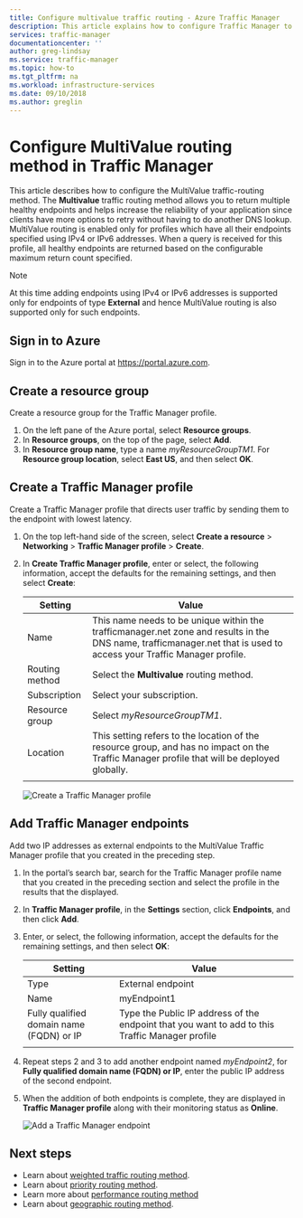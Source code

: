 ```yaml
---
title: Configure multivalue traffic routing - Azure Traffic Manager
description: This article explains how to configure Traffic Manager to route traffic to A/AAAA endpoints. 
services: traffic-manager
documentationcenter: ''
author: greg-lindsay
ms.service: traffic-manager
ms.topic: how-to
ms.tgt_pltfrm: na
ms.workload: infrastructure-services
ms.date: 09/10/2018
ms.author: greglin
---
```


# Configure MultiValue routing method in Traffic Manager

This article describes how to configure the MultiValue traffic-routing method. The **Multivalue** traffic routing method allows you to return multiple healthy endpoints and helps increase the reliability of your application since clients have more options to retry without having to do another DNS lookup. MultiValue routing is enabled only for profiles which have all their endpoints specified using IPv4 or IPv6 addresses. 
When a query is received for this profile, all healthy endpoints are returned based on the configurable maximum return count specified. 

>[!NOTE]
> At this time adding endpoints using IPv4 or IPv6 addresses is supported only for endpoints of type **External** and hence MultiValue routing is also supported only for such endpoints.

## Sign in to Azure 

Sign in to the Azure portal at https://portal.azure.com.
## Create a resource group
Create a resource group for the Traffic Manager profile.
1. On the left pane of the Azure portal, select **Resource groups**.
2. In **Resource groups**, on the top of the page, select **Add**.
3. In **Resource group name**, type a name *myResourceGroupTM1*. For **Resource group location**, select **East US**, and then select **OK**.

## Create a Traffic Manager profile
Create a Traffic Manager profile that directs user traffic by sending them to the endpoint with lowest latency.

1. On the top left-hand side of the screen, select **Create a resource** > **Networking** > **Traffic Manager profile** > **Create**.
2. In **Create Traffic Manager profile**, enter or select, the following information, accept the defaults for the remaining settings, and then select **Create**:
    
	| Setting                 | Value                                              |
    | ---                     | ---                                                |
    | Name                   | This name needs to be unique within the trafficmanager.net zone and results in the DNS name, trafficmanager.net that is used to access your Traffic Manager profile.                                   |
    | Routing method          | Select the **Multivalue** routing method.                                       |
    | Subscription            | Select your subscription.                          |
    | Resource group          | Select *myResourceGroupTM1*. |
    | Location                | This setting refers to the location of the resource group, and has no impact on the Traffic Manager profile that will be deployed globally.                              |
   |        |           | 
  
   ![Create a Traffic Manager profile](./media/traffic-manager-multivalue-routing-method/create-traffic-manager-profile.png)

## Add Traffic Manager endpoints

Add two IP addresses as external endpoints to the MultiValue Traffic Manager profile that you created in the preceding step.

1. In the portal’s search bar, search for the Traffic Manager profile name that you created in the preceding section and select the profile in the results that the displayed.
2. In **Traffic Manager profile**, in the **Settings** section, click **Endpoints**, and then click **Add**.
3. Enter, or select, the following information, accept the defaults for the remaining settings, and then select **OK**:

    | Setting                 | Value                                              |
    | ---                     | ---                                                |
    | Type                    | External endpoint                                   |
    | Name           | myEndpoint1                                        |
    | Fully qualified domain name (FQDN) or IP           | Type the Public IP address of the endpoint that you want to add to this Traffic Manager profile                         |
    |        |           |

4. Repeat steps 2 and 3 to add another endpoint named *myEndpoint2*, for **Fully qualified domain name (FQDN) or IP**, enter the public IP address of the second endpoint.
5. When the addition of both endpoints is complete, they are displayed in **Traffic Manager profile** along with their monitoring status as **Online**.

   ![Add a Traffic Manager endpoint](./media/traffic-manager-multivalue-routing-method/add-endpoint.png)
 
## Next steps

- Learn about [weighted traffic routing method](traffic-manager-configure-weighted-routing-method.md).
- Learn about [priority routing method](traffic-manager-configure-priority-routing-method.md).
- Learn more about [performance routing method](traffic-manager-configure-performance-routing-method.md)
- Learn about [geographic routing method](traffic-manager-configure-geographic-routing-method.md).


